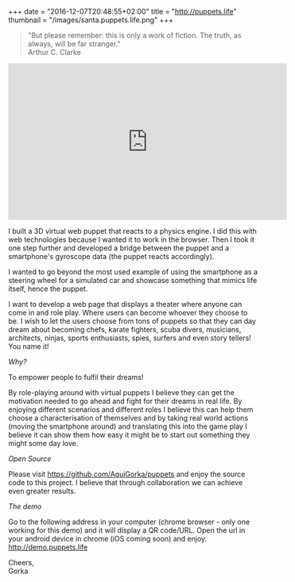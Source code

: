+++
date = "2016-12-07T20:48:55+02:00"
title = "http://puppets.life"
thumbnail = "/images/santa.puppets.life.png"
+++

>"But please remember: this is only a work of fiction. The truth, as always, will be far stranger."<br />Arthur C. Clarke

<iframe width="560" height="315" src="https://www.youtube.com/embed/u5ARH07qRWQ" frameborder="0" allowfullscreen></iframe>

I built a 3D virtual web puppet that reacts to a physics engine. I did this with web technologies because I wanted it to work in the browser. Then I took it one step further and developed a bridge between the puppet and a smartphone's gyroscope data (the puppet reacts accordingly).

I wanted to go beyond the most used example of using the smartphone as a steering wheel for a simulated car and showcase something that mimics life itself, hence the puppet.

I want to develop a web page that displays a theater where anyone can come in and role play. Where users can become whoever they choose to be.
I wish to let the users choose from tons of puppets so that they can day dream about becoming chefs, karate fighters, scuba divers, musicians, architects, ninjas, sports enthusiasts, spies, surfers and even story tellers! You name it!

*Why?*

To empower people to fulfil their dreams! 

By role-playing around with virtual puppets I believe they can get the motivation needed to go ahead and fight for their dreams in real life. By enjoying different scenarios and different roles I believe this can help them choose a characterisation of themselves and by taking real world actions (moving the smartphone around) and translating this into the game play I believe it can show them how easy it might be to start out something they might some day love.

*Open Source*

Please visit https://github.com/AquiGorka/puppets and enjoy the source code to this project. I believe that through collaboration we can achieve even greater results.

*The demo*

Go to the following address in your computer (chrome browser - only one working for this demo) and it will display a QR code/URL.
Open the url in your android device in chrome (iOS coming soon) and enjoy.
http://demo.puppets.life


Cheers,<br />
Gorka
